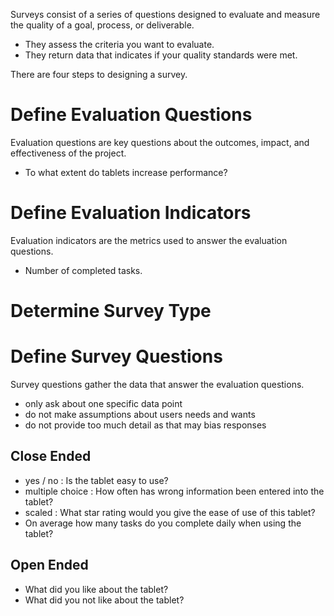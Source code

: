 Surveys consist of a series of questions designed to evaluate and measure the quality of a goal, process, or deliverable.

- They assess the criteria you want to evaluate.
- They return data that indicates if your quality standards were met.

There are four steps to designing a survey.

# Define Evaluation Questions

Evaluation questions are key questions about the outcomes, impact, and effectiveness of the project.

- To what extent do tablets increase performance?
# Define Evaluation Indicators

Evaluation indicators are the metrics used to answer the evaluation questions.

- Number of completed tasks.
# Determine Survey Type


# Define Survey Questions

Survey questions gather the data that answer the evaluation questions.

- only ask about one specific data point
- do not make assumptions about users needs and wants
- do not provide too much detail as that may bias responses
## Close Ended

- yes / no : Is the tablet easy to use?
- multiple choice : How often has wrong information been entered into the tablet?
- scaled : What star rating would you give the ease of use of this tablet?
- On average how many tasks do you complete daily when using the tablet?
## Open Ended

- What did you like about the tablet?
- What did you not like about the tablet?
